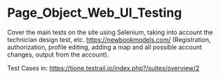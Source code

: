 # Page_Object_Web_UI_Testing
Cover the main tests on the site using Selenium, taking into account the technician design test, etc. https://newbookmodels.com/ (Registration, authorization, profile editing, adding a map and all possible account changes, output from the account).

Test Cases in: https://tione.testrail.io/index.php?/suites/overview/2
